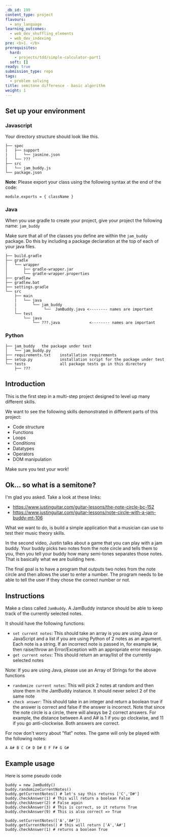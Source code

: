 ```yaml
---
_db_id: 199
content_type: project
flavours:
  - any_language
learning_outcomes:
  - web_dev_shuffling_elements
  - web_dev_indexing
pre: <b>1. </b>
prerequisites:
  hard:
    - projects/tdd/simple-calculator-part1
  soft: []
ready: true
submission_type: repo
tags:
  - problem solving
title: semitone difference - basic algorithm
weight: 1
---
```


## Set up your environment

### Javascript

Your directory structure should look like this.

```
├── spec
|   ├── support
|   |   └── jasmine.json
|   └── ???
├── src
|   └── jam_buddy.js
└── package.json
```

**Note**: Please export your class using the following syntax at the end of the code:

```
module.exports = { className }
```

### Java

When you use gradle to create your project, give your project the following name: `jam_buddy`

Make sure that all of the classes you define are within the `jam_buddy` package. Do this by including a package declaration at the top of each of your java files.

```
├── build.gradle
├── gradle
│   └── wrapper
│       ├── gradle-wrapper.jar
│       └── gradle-wrapper.properties
├── gradlew
├── gradlew.bat
├── settings.gradle
└── src
    ├── main
    |   └── java
    |       └── jam_buddy
    |            └──  JamBuddy.java <-------- names are important
    └── test
        └── java
            └── ???.java             <-------- names are important
```

### Python

```
├── jam_buddy   the package under test
│   └── jam_buddy.py
├── requirements.txt    installation requirements
├── setup.py            installation script for the package under test
└── tests               all package tests go in this directory
    ├── ???

```

## Introduction

This is the first step in a multi-step project designed to level up many different skills.

We want to see the following skills demonstrated in different parts of this project:

- Code structure
- Functions
- Loops
- Conditions
- Datatypes
- Operators
- DOM manipulation

Make sure you test your work!

## Ok... so what is a semitone?

I'm glad you asked. Take a look at these links:

- https://www.justinguitar.com/guitar-lessons/the-note-circle-bc-152
- https://www.justinguitar.com/guitar-lessons/note-circle-with-a-jam-buddy-mt-106

What we want to do, is build a simple application that a musician can use to test their music theory skills.

In the second video, Justin talks about a game that you can play with a jam buddy. Your buddy picks two notes from the note circle and tells them to you, then you tell your buddy how many semi-tones separates those notes. That is basically what we are building here.

The final goal is to have a program that outputs two notes from the note circle and then allows the user to enter a number. The program needs to be able to tell the user if they chose the correct number or not.

## Instructions

Make a class called `JamBuddy`. A JamBuddy instance should be able to keep track of the currently selected notes.

It should have the following functions:

- `set current notes`: This should take an array is you are using Java or JavaScript and a list if you are using Python of 2 notes as an argument. Each note is a string. If an incorrect note is passed in, for example `B#`, then raise/throw an Error/Exception with an appropriate error message.
- `get current notes`: This should return an array/list of the currently selected notes

Note: If you are using Java, please use an Array of Strings for the above functions

- `randomize current notes`: This will pick 2 notes at random and then store them in the JamBuddy instance. It should never select 2 of the same note
- `check answer`: This should take in an integer and return a boolean true if the answer is correct and false if the answer is incorrect. Note that since the note circle is a circle, there will always be 2 correct answers. For example, the distance between A and A# is 1 if you go clockwise, and 11 if you go anti-clockwise. Both answers are correct.

For now don't worry about "flat" notes. The game will only be played with the following notes:

```
A A# B C C# D D# E F F# G G#
```

## Example usage

Here is some pseudo code

```
buddy = new JamBuddy()
buddy.randomizeCurrentNotes()
buddy.getCurrentNotes() # let's say this returns ['C','D#']
buddy.checkAnswer(1) # This will return a boolean False
buddy.checkAnswer(2) # False again
buddy.checkAnswer(3) # This is correct, so it returns True
buddy.checkAnswer(9) # This is also correct => True

buddy.setCurrentNotes(['A','A#'])
buddy.getCurrentNotes() # this will return ['A','A#']
buddy.checkAnswer(1) # returns a boolean True
```
